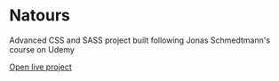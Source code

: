 # Natours
Advanced CSS and SASS project built following Jonas Schmedtmann's course on Udemy

[Open live project](https://ispasvalentin22.github.io/Natours/)
